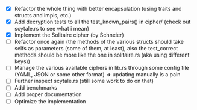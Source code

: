 - [x] Refactor the whole thing with better encapsulation (using traits and structs and impls, etc.)
- [x] Add decryption tests to all the test_known_pairs() in cipher/ (check out scytale.rs to see what i mean)
- [x] Implement the Solitaire cipher (by Schneier)
- [ ] Refactor once again (the methods of the various structs should take selfs as parameters (some of them, at least), also the test_correct methods should be more like the one in solitaire.rs (aka using different keys))
- [ ] Manage the various available ciphers in lib.rs through some config file (YAML, JSON or some other format) => updating manually is a pain
- [ ] Further inspect scytale.rs (still some work to do on that)
- [ ] Add benchmarks 
- [ ] Add proper documentation
- [ ] Optimize the implementation
